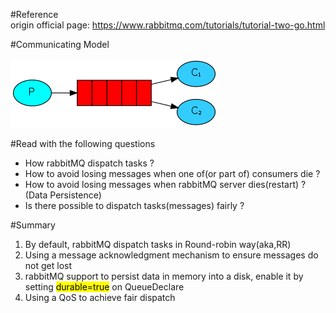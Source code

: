#Reference   
origin official page: https://www.rabbitmq.com/tutorials/tutorial-two-go.html   

#Communicating Model   

![image info](./one_producer_multiple_consumers.png)

#Read with the following questions
- How rabbitMQ dispatch tasks ?
- How to avoid losing messages when one of(or part of) consumers die ?
- How to avoid losing messages when rabbitMQ server dies(restart) ? (Data Persistence)
- Is there possible to dispatch tasks(messages) fairly ?

#Summary
1. By default, rabbitMQ dispatch tasks in Round-robin way(aka,RR)
2. Using a message acknowledgment mechanism to ensure messages do not get lost
3. rabbitMQ support to persist data in memory into a disk, enable it by setting <mark>durable=true</mark> on QueueDeclare
4. Using a QoS to achieve fair dispatch
